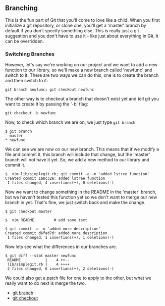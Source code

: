 <!--
SPDX-FileCopyrightText: 2008 Scott Chacon <schacon@gmail.com>
SPDX-FileCopyrightText: 2023 Richard Soderberg <rsoderberg@gmail.com>

SPDX-License-Identifier: CC-BY-SA-3.0
-->

## Branching

This is the fun part of Git that you'll come to love like a child.
When you first initialize a git repository,
or clone one,
you'll get a 'master' branch by default if you don't specify something else.
This is really just a git suggestion and you don't have to use it -
like just about everything in Git,
it can be overridden.

### Switching Branches

However,
let's say we're working on our project
and we want to add a new function to our library,
so we'll make a new branch called 'newfunc' and switch to it.
There are two ways we can do this,
one is to create the branch and then switch to it:

```shell
git branch newfunc; git checkout newfunc
```

The other way is to checkout a branch that doesn't exist yet
and tell git you want to create it by passing the '-b' flag:

```shell
git checkout -b newfunc
```

Now,
to check which branch we are on,
we just type `git branch`:

```shell
$ git branch
  master
* newfunc
```

We can see we are now on our new branch.
This means that if we modify a file and commit it,
this branch will include that change,
but the 'master' branch will not have it yet.
So,
we add a new method to our library and commit it.

```shell
$  vim lib/simplegit.rb; git commit -a -m 'added lstree function'
Created commit 1a8c32e: added lstree function
 1 files changed, 4 insertions(+), 0 deletions(-)
```

Now we want to change something in the README in the 'master' branch,
but we haven't tested this function yet
so we don't want to merge our new branch in yet.
That's fine,
we just switch back and make the change.

```shell
$ git checkout master

$  vim README         # add some text

$ git commit -a -m 'added more description'
Created commit d6fad7d: added more description
 1 files changed, 1 insertions(+), 1 deletions(-)
```

Now lets see what the differences in our branches are.

```shell
$ git diff --stat master newfunc
 README           |    4 ++--
 lib/simplegit.rb |    4 ++++
 2 files changed, 6 insertions(+), 2 deletions(-)
```

We could also get a patch file for one to apply to the other,
but what we really want to do next is merge the two.

- [git branch](https://www.kernel.org/pub/software/scm/git/docs/git-branch.html)
- [git checkout](https://www.kernel.org/pub/software/scm/git/docs/git-checkout.html)
